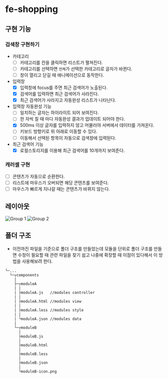 # fe-shopping

## 구현 기능
### 검색창 구현하기
- 카테고리
    - [ ]  카테고리를 칸을 클릭하면 리스트가 펼쳐진다.
    - [ ]  카테고리를 선택하면 `전체`가 선택한 카테고리로 글자가 바뀐다.
    - [ ]  창이 열리고 닫길 때 애니메이션으로 동작한다.
- 입력창
    - [x]  입력창에 focus를 주면 최근 검색어가 노출된다.
    - [x]  검색어를 입력하면 최근 검색어가 사라진다.
    - [x]  최근 검색어가 사라지고 자동완성 리스트가 나타난다.
- 입력창 자동완성 기능
    - [ ]  일치하는 글자는 하이라이트 되어 보여진다.
    - [ ]  한 자씩 칠 때 마다 자동완성 결과가 업데이트 되어야 한다.
    - [x]  500ms 이상 글자를 입력하지 않고 머물러야 서버에서 데이터를 가져온다.
    - [ ]  키보드 방향키로 위 아래로 이동할 수 있다.
    - [ ]  이동해서 선택된 항목이 자동으로 검색창에 입력된다.
- 최근 검색어 기능
    - [x] 로컬스토리지를 이용해 최근 검색어를 10개까지 보여준다.
### 캐러셀 구현
- [ ]  콘텐츠가 자동으로 순환한다.
- [ ]  리스트에 마우스가 오버되면 해당 콘텐츠를 보여준다.
- [ ]  마우스가 빠르게 지나갈 때는 콘텐츠가 바뀌지 않는다.

## 레이아웃
![Group 1](https://user-images.githubusercontent.com/75062526/158315351-57bfc92e-e5b9-4a0b-9ca4-ab5fce1d855e.png)
![Group 2](https://user-images.githubusercontent.com/75062526/158315482-c965ec01-8aff-487c-bb7b-f69f8eafee91.png)

## 폴더 구조
- 이전까진 파일을 기준으로 폴더 구조를 만들었는데 모듈을 단위로 폴더 구조를 만들면 수정이 필요할 때 관련 파일을 찾기 쉽고 나중에 확장할 때 이점이 있다해서 이 방법을 사용해보려 한다.
```
└─...
  └─┬components
    |
    ├─┬moduleA
    | |
    | ├moduleA.js   //modules controller
    | |
    | ├moduleA.html //modules view
    | |
    | ├moduleA.less //modules style
    | |
    | └moduleA.json //modules data
    |
    └─┬moduleB
      |
      ├moduleB.js
      |
      ├moduleB.html
      |
      ├moduleB.less
      |
      ├moduleB.json
      |
      └moduleB-icon.png
```
